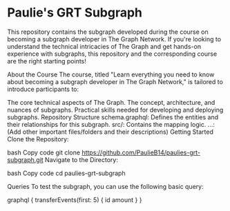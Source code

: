 # Paulie's GRT Subgraph

This repository contains the subgraph developed during the course on becoming a subgraph developer in The Graph Network. If you're looking to understand the technical intricacies of The Graph and get hands-on experience with subgraphs, this repository and the corresponding course are the right starting points!

About the Course
The course, titled "Learn everything you need to know about becoming a subgraph developer in The Graph Network," is tailored to introduce participants to:

The core technical aspects of The Graph.
The concept, architecture, and nuances of subgraphs.
Practical skills needed for developing and deploying subgraphs.
Repository Structure
schema.graphql: Defines the entities and their relationships for this subgraph.
src/: Contains the mapping logic.
...: (Add other important files/folders and their descriptions)
Getting Started
Clone the Repository:

bash
Copy code
git clone https://github.com/PaulieB14/paulies-grt-subgraph.git
Navigate to the Directory:

bash
Copy code
cd paulies-grt-subgraph


Queries
To test the subgraph, you can use the following basic query:

graphql
{
  transferEvents(first: 5) {
    id
    amount
  }
}
